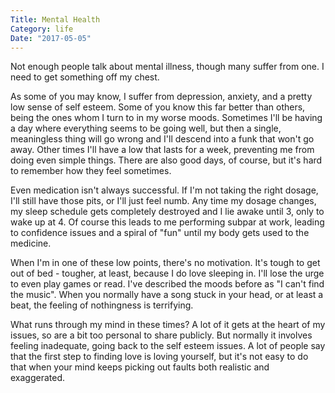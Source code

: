 ```yaml
---
Title: Mental Health
Category: life
Date: "2017-05-05"
---
```


Not enough people talk about mental illness, though many suffer from one. I need to get something off my chest.

As some of you may know, I suffer from depression, anxiety, and a pretty low sense of self esteem. Some of you know this far better than others, being the ones whom I turn to in my worse moods. Sometimes I'll be having a day where everything seems to be going well, but then a single, meaningless thing will go wrong and I'll descend into a funk that won't go away. Other times I'll have a low that lasts for a week, preventing me from doing even simple things. There are also good days, of course, but it's hard to remember how they feel sometimes.

Even medication isn't always successful. If I'm not taking the right dosage, I'll still have those pits, or I'll just feel numb. Any time my dosage changes, my sleep schedule gets completely destroyed and I lie awake until 3, only to wake up at 4. Of course this leads to me performing subpar at work, leading to confidence issues and a spiral of "fun" until my body gets used to the medicine.

When I'm in one of these low points, there's no motivation. It's tough to get out of bed - tougher, at least, because I do love sleeping in. I'll lose the urge to even play games or read. I've described the moods before as "I can't find the music". When you normally have a song stuck in your head, or at least a beat, the feeling of nothingness is terrifying.

What runs through my mind in these times? A lot of it gets at the heart of my issues, so are a bit too personal to share publicly. But normally it involves feeling inadequate, going back to the self esteem issues. A lot of people say that the first step to finding love is loving yourself, but it's not easy to do that when your mind keeps picking out faults both realistic and exaggerated.
